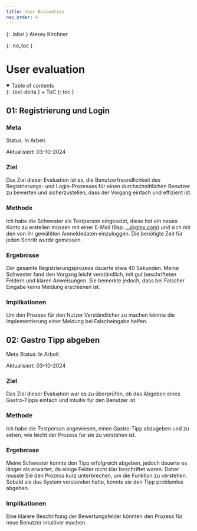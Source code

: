 ```yaml
---
title: User Evaluation
nav_order: 4
---
```


{: .label }
Alexey Kirchner

{: .no_toc }
# User evaluation

<details open markdown="block">
{: .text-delta }
<summary>Table of contents</summary>
+ ToC
{: toc }
</details>

## 01: Registrierung und Login

### Meta
Status: In Arbeit

Aktualisiert: 03-10-2024

### Ziel
Das Ziel dieser Evaluation ist es, die Benutzerfreundlichkeit des Registrierungs- und Login-Prozesses für einen durchschnittlichen Benutzer zu bewerten und sicherzustellen, dass der Vorgang einfach und effizient ist.

### Methode
Ich habe die Schwester als Testperson eingesetzt, diese hat ein neues Konto zu erstellen müssen mit einer E-Mail (Bsp. ...@gmx.com) und sich mit den von ihr gewählten Anmeldedaten einzuloggen. Die benötigte Zeit für jeden Schritt wurde gemessen.

### Ergebnisse
Der gesamte Registrierungsprozess dauerte etwa 40 Sekunden. Meine Schwester fand den Vorgang leicht verständlich, mit gut beschrifteten Feldern und klaren Anweisungen. Sie bemerkte jedoch, dass bei Falscher Eingabe keine Meldung erschienen ist. 

### Implikationen
Um den Prozess für den Nutzer Verständlicher zu machen könnte die Implementierung einer Meldung bei Falscheingabe helfen.

## 02: Gastro Tipp abgeben
Meta
Status: In Arbeit

Aktualisiert: 03-10-2024

### Ziel
Das Ziel dieser Evaluation war es zu überprüfen, ob das Abgeben eines Gastro-Tipps einfach und intuitiv für den Benutzer ist.

### Methode
Ich habe die Testperson angewiesen, einen Gastro-Tipp abzugeben und zu sehen, wie leicht der Prozess für sie zu verstehen ist.

### Ergebnisse
Meine Schwester konnte den Tipp erfolgreich abgeben, jedoch dauerte es länger als erwartet, da einige Felder nicht klar beschriftet waren. Daher musste Sie den Prozess kurz unterbrechen, um die Funktion zu verstehen. Sobald sie das System verstanden hatte, konnte sie den Tipp problemlos abgeben.

### Implikationen
Eine klarere Beschriftung der Bewertungsfelder könnten den Prozess für neue Benutzer intuitiver machen.
